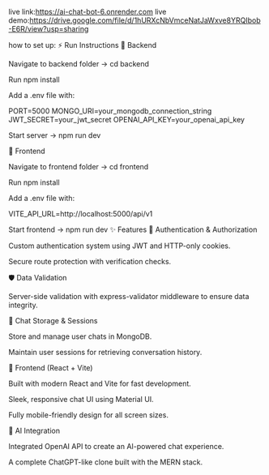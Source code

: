live link:https://ai-chat-bot-6.onrender.com
live demo:https://drive.google.com/file/d/1hURXcNbVmceNatJaWxve8YRQIbob-E6R/view?usp=sharing

how to set up:
⚡ Run Instructions
🔹 Backend

Navigate to backend folder → cd backend

Run npm install

Add a .env file with:

PORT=5000
MONGO_URI=your_mongodb_connection_string
JWT_SECRET=your_jwt_secret
OPENAI_API_KEY=your_openai_api_key


Start server → npm run dev

🔹 Frontend

Navigate to frontend folder → cd frontend

Run npm install

Add a .env file with:

VITE_API_URL=http://localhost:5000/api/v1


Start frontend → npm run dev
✨ Features
🔐 Authentication & Authorization

Custom authentication system using JWT and HTTP-only cookies.

Secure route protection with verification checks.

🛡 Data Validation

Server-side validation with express-validator middleware to ensure data integrity.

💬 Chat Storage & Sessions

Store and manage user chats in MongoDB.

Maintain user sessions for retrieving conversation history.

🎨 Frontend (React + Vite)

Built with modern React and Vite for fast development.

Sleek, responsive chat UI using Material UI.

Fully mobile-friendly design for all screen sizes.

🤖 AI Integration

Integrated OpenAI API to create an AI-powered chat experience.

A complete ChatGPT-like clone built with the MERN stack.
